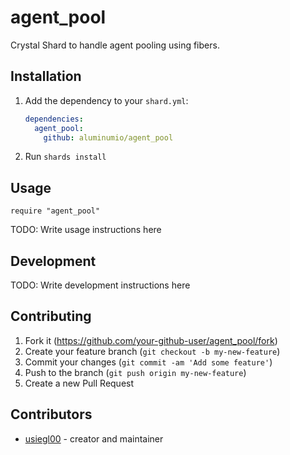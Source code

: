 # agent_pool

Crystal Shard to handle agent pooling using fibers.

## Installation

1. Add the dependency to your `shard.yml`:

   ```yaml
   dependencies:
     agent_pool:
       github: aluminumio/agent_pool
   ```

2. Run `shards install`

## Usage

```crystal
require "agent_pool"
```

TODO: Write usage instructions here

## Development

TODO: Write development instructions here

## Contributing

1. Fork it (<https://github.com/your-github-user/agent_pool/fork>)
2. Create your feature branch (`git checkout -b my-new-feature`)
3. Commit your changes (`git commit -am 'Add some feature'`)
4. Push to the branch (`git push origin my-new-feature`)
5. Create a new Pull Request

## Contributors

- [usiegl00](https://github.com/your-github-user) - creator and maintainer
